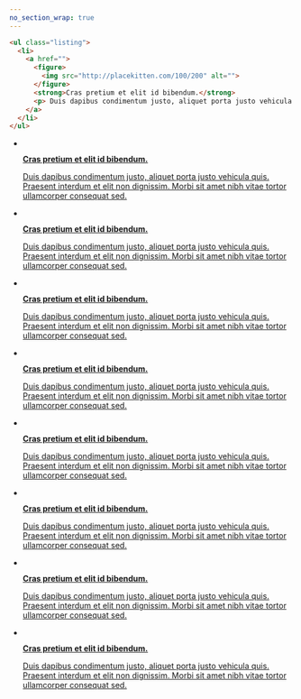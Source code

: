 ```yaml
---
no_section_wrap: true
---
```


```html
<ul class="listing">
  <li>
    <a href="">
      <figure>
        <img src="http://placekitten.com/100/200" alt="">
      </figure>
      <strong>Cras pretium et elit id bibendum.</strong>
      <p> Duis dapibus condimentum justo, aliquet porta justo vehicula quis. Praesent interdum et elit non dignissim. Morbi sit amet nibh vitae tortor ullamcorper consequat sed.</p>
    </a>
  </li>
</ul>
```

<ul class="listing">
  <li>
    <a href="">
      <figure>
        <img src="http://placekitten.com/400/300" alt="">
      </figure>
      <strong>Cras pretium et elit id bibendum.</strong>
      <p> Duis dapibus condimentum justo, aliquet porta justo vehicula quis. Praesent interdum et elit non dignissim. Morbi sit amet nibh vitae tortor ullamcorper consequat sed.</p>
    </a>
  </li>
  <li>
    <a href="">
      <figure>
        <img src="http://placekitten.com/400/300" alt="">
      </figure>
      <strong>Cras pretium et elit id bibendum.</strong>
      <p> Duis dapibus condimentum justo, aliquet porta justo vehicula quis. Praesent interdum et elit non dignissim. Morbi sit amet nibh vitae tortor ullamcorper consequat sed.</p>
    </a>
  </li>
  <li>
    <a href="">
      <figure>
        <img src="http://placekitten.com/400/300" alt="">
      </figure>
      <strong>Cras pretium et elit id bibendum.</strong>
      <p> Duis dapibus condimentum justo, aliquet porta justo vehicula quis. Praesent interdum et elit non dignissim. Morbi sit amet nibh vitae tortor ullamcorper consequat sed.</p>
    </a>
  </li>
  <li>
    <a href="">
      <figure>
        <img src="http://placekitten.com/400/300" alt="">
      </figure>
      <strong>Cras pretium et elit id bibendum.</strong>
      <p> Duis dapibus condimentum justo, aliquet porta justo vehicula quis. Praesent interdum et elit non dignissim. Morbi sit amet nibh vitae tortor ullamcorper consequat sed.</p>
    </a>
  </li>
  <li>
    <a href="">
      <figure>
        <img src="http://placekitten.com/400/300" alt="">
      </figure>
      <strong>Cras pretium et elit id bibendum.</strong>
      <p> Duis dapibus condimentum justo, aliquet porta justo vehicula quis. Praesent interdum et elit non dignissim. Morbi sit amet nibh vitae tortor ullamcorper consequat sed.</p>
    </a>
  </li>
  <li>
    <a href="">
      <figure>
        <img src="http://placekitten.com/400/300" alt="">
      </figure>
      <strong>Cras pretium et elit id bibendum.</strong>
      <p> Duis dapibus condimentum justo, aliquet porta justo vehicula quis. Praesent interdum et elit non dignissim. Morbi sit amet nibh vitae tortor ullamcorper consequat sed.</p>
    </a>
  </li>
  <li>
    <a href="">
      <figure>
        <img src="http://placekitten.com/400/300" alt="">
      </figure>
      <strong>Cras pretium et elit id bibendum.</strong>
      <p> Duis dapibus condimentum justo, aliquet porta justo vehicula quis. Praesent interdum et elit non dignissim. Morbi sit amet nibh vitae tortor ullamcorper consequat sed.</p>
    </a>
  </li>
  <li>
    <a href="">
      <figure>
        <img src="http://placekitten.com/400/300" alt="">
      </figure>
      <strong>Cras pretium et elit id bibendum.</strong>
      <p> Duis dapibus condimentum justo, aliquet porta justo vehicula quis. Praesent interdum et elit non dignissim. Morbi sit amet nibh vitae tortor ullamcorper consequat sed.</p>
    </a>
  </li>
</ul>
